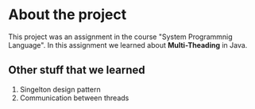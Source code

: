 # About the project

This project was an assignment in the course "System Programmnig Language".
In this assignment we learned about **Multi-Theading** in Java.

## Other stuff that we learned

1) Singelton design pattern
2) Communication between threads
